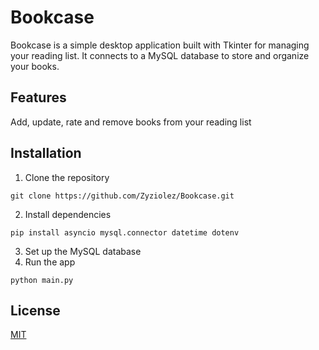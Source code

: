 # Bookcase

Bookcase is a simple desktop application built with Tkinter for managing your reading list.
It connects to a MySQL database to store and organize your books.
## Features
Add, update, rate and remove books from your reading list

## Installation
1. Clone the repository
```
git clone https://github.com/Zyziolez/Bookcase.git
```
2. Install dependencies
```
pip install asyncio mysql.connector datetime dotenv
```
3. Set up the MySQL database
4. Run the app
```
python main.py
```

## License

[MIT](https://choosealicense.com/licenses/mit/)
